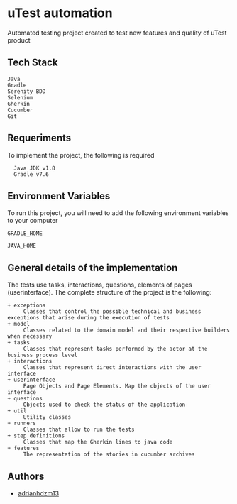 
# uTest automation

Automated testing project created to test new features and quality of uTest product

## Tech Stack

```
Java
Gradle
Serenity BDD
Selenium
Gherkin
Cucumber
Git
```

## Requeriments

To implement the project, the following is required

```
  Java JDK v1.8
  Gradle v7.6
```

## Environment Variables

To run this project, you will need to add the following environment variables to your computer

`GRADLE_HOME`

`JAVA_HOME`

## General details of the implementation
The tests use tasks, interactions, questions, elements of pages (userinterface). The complete structure of the project is the following:

```
+ exceptions
     Classes that control the possible technical and business exceptions that arise during the execution of tests
+ model
     Classes related to the domain model and their respective builders when necessary
+ tasks
     Classes that represent tasks performed by the actor at the business process level
+ interactions
     Classes that represent direct interactions with the user interface
+ userinterface
     Page Objects and Page Elements. Map the objects of the user interface
+ questions
     Objects used to check the status of the application
+ util
     Utility classes
+ runners
     Classes that allow to run the tests
+ step definitions
     Classes that map the Gherkin lines to java code
+ features
     The representation of the stories in cucumber archives
```

## Authors

- [adrianhdzm13](https://github.com/adrianhdzm13)







    


